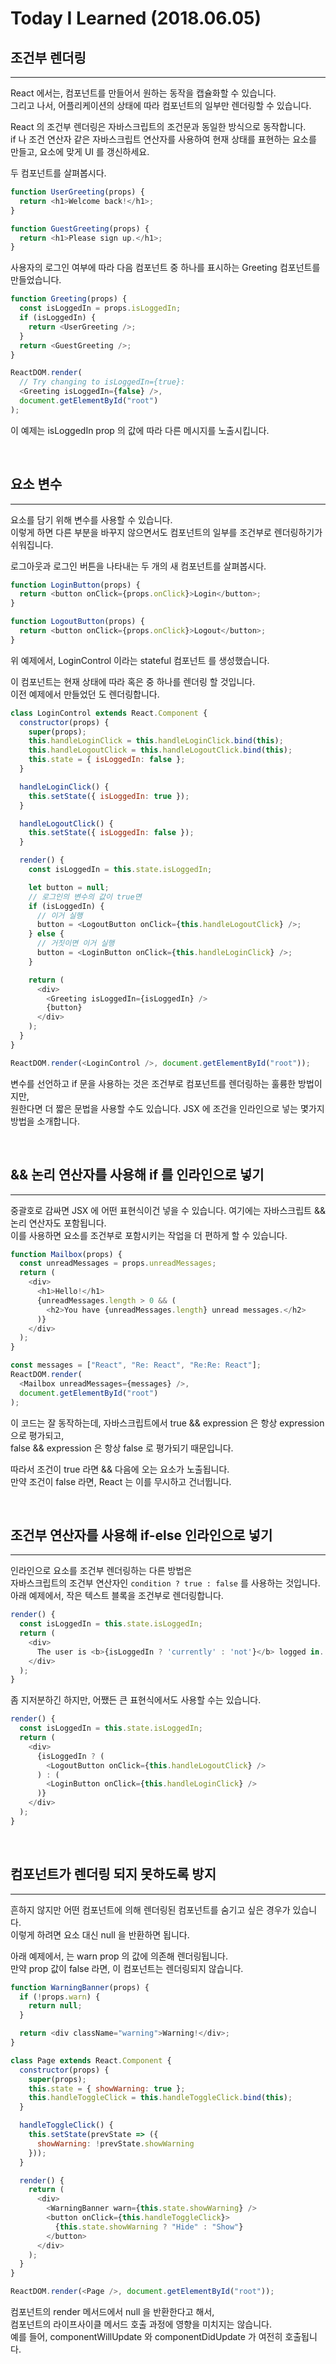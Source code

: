 # Today I Learned (2018.06.05)

## 조건부 렌더링

---

React 에서는, 컴포넌트를 만들어서 원하는 동작을 캡슐화할 수 있습니다.<br>
그리고 나서, 어플리케이션의 상태에 따라 컴포넌트의 일부만 렌더링할 수 있습니다.<br>

React 의 조건부 렌더링은 자바스크립트의 조건문과 동일한 방식으로 동작합니다.<br>
if 나 조건 연산자 같은 자바스크립트 연산자를 사용하여 현재 상태를 표현하는 요소를 만들고, 요소에 맞게 UI 를 갱신하세요.<br>

두 컴포넌트를 살펴봅시다.<br>

```js
function UserGreeting(props) {
  return <h1>Welcome back!</h1>;
}

function GuestGreeting(props) {
  return <h1>Please sign up.</h1>;
}
```

사용자의 로그인 여부에 따라 다음 컴포넌트 중 하나를 표시하는 Greeting 컴포넌트를 만들었습니다.

```js
function Greeting(props) {
  const isLoggedIn = props.isLoggedIn;
  if (isLoggedIn) {
    return <UserGreeting />;
  }
  return <GuestGreeting />;
}

ReactDOM.render(
  // Try changing to isLoggedIn={true}:
  <Greeting isLoggedIn={false} />,
  document.getElementById("root")
);
```

이 예제는 isLoggedIn prop 의 값에 따라 다른 메시지를 노출시킵니다.

<br>

## 요소 변수

---

요소를 담기 위해 변수를 사용할 수 있습니다.<br>
이렇게 하면 다른 부분을 바꾸지 않으면서도 컴포넌트의 일부를 조건부로 렌더링하기가 쉬워집니다.<br>

로그아웃과 로그인 버튼을 나타내는 두 개의 새 컴포넌트를 살펴봅시다.<br>

```js
function LoginButton(props) {
  return <button onClick={props.onClick}>Login</button>;
}

function LogoutButton(props) {
  return <button onClick={props.onClick}>Logout</button>;
}
```

위 예제에서, LoginControl 이라는 stateful 컴포넌트 를 생성했습니다.<br>

이 컴포넌트는 현재 상태에 따라 <LoginButton /> 혹은 <LogoutButton /> 중 하나를 렌더링 할 것입니다.<br>
이전 예제에서 만들었던 <Greeting /> 도 렌더링합니다.<br>

```js
class LoginControl extends React.Component {
  constructor(props) {
    super(props);
    this.handleLoginClick = this.handleLoginClick.bind(this);
    this.handleLogoutClick = this.handleLogoutClick.bind(this);
    this.state = { isLoggedIn: false };
  }

  handleLoginClick() {
    this.setState({ isLoggedIn: true });
  }

  handleLogoutClick() {
    this.setState({ isLoggedIn: false });
  }

  render() {
    const isLoggedIn = this.state.isLoggedIn;

    let button = null;
    // 로그인의 변수의 값이 true면
    if (isLoggedIn) {
      // 이거 실행
      button = <LogoutButton onClick={this.handleLogoutClick} />;
    } else {
      // 거짓이면 이거 실행
      button = <LoginButton onClick={this.handleLoginClick} />;
    }

    return (
      <div>
        <Greeting isLoggedIn={isLoggedIn} />
        {button}
      </div>
    );
  }
}

ReactDOM.render(<LoginControl />, document.getElementById("root"));
```

변수를 선언하고 if 문을 사용하는 것은 조건부로 컴포넌트를 렌더링하는 훌륭한 방법이지만,<br>
원한다면 더 짧은 문법을 사용할 수도 있습니다. JSX 에 조건을 인라인으로 넣는 몇가지 방법을 소개합니다.<br>

<br>

## && 논리 연산자를 사용해 if 를 인라인으로 넣기

---

중괄호로 감싸면 JSX 에 어떤 표현식이건 넣을 수 있습니다. 여기에는 자바스크립트 && 논리 연산자도 포함됩니다.<br>
이를 사용하면 요소를 조건부로 포함시키는 작업을 더 편하게 할 수 있습니다.<br>

```js
function Mailbox(props) {
  const unreadMessages = props.unreadMessages;
  return (
    <div>
      <h1>Hello!</h1>
      {unreadMessages.length > 0 && (
        <h2>You have {unreadMessages.length} unread messages.</h2>
      )}
    </div>
  );
}

const messages = ["React", "Re: React", "Re:Re: React"];
ReactDOM.render(
  <Mailbox unreadMessages={messages} />,
  document.getElementById("root")
);
```

이 코드는 잘 동작하는데, 자바스크립트에서 true && expression 은 항상 expression 으로 평가되고,<br>
false && expression 은 항상 false 로 평가되기 때문입니다.<br>

따라서 조건이 true 라면 && 다음에 오는 요소가 노출됩니다.<br>
만약 조건이 false 라면, React 는 이를 무시하고 건너뜁니다.<br>

<br>

## 조건부 연산자를 사용해 if-else 인라인으로 넣기

---

인라인으로 요소를 조건부 렌더링하는 다른 방법은<br>
자바스크립트의 조건부 연산자인 `condition ? true : false` 를 사용하는 것입니다.<br>
아래 예제에서, 작은 텍스트 블록을 조건부로 렌더링합니다.<br>

```js
render() {
  const isLoggedIn = this.state.isLoggedIn;
  return (
    <div>
      The user is <b>{isLoggedIn ? 'currently' : 'not'}</b> logged in.
    </div>
  );
}
```

좀 지저분하긴 하지만, 어쨌든 큰 표현식에서도 사용할 수는 있습니다.

```js
render() {
  const isLoggedIn = this.state.isLoggedIn;
  return (
    <div>
      {isLoggedIn ? (
        <LogoutButton onClick={this.handleLogoutClick} />
      ) : (
        <LoginButton onClick={this.handleLoginClick} />
      )}
    </div>
  );
}
```

<br>

## 컴포넌트가 렌더링 되지 못하도록 방지

---

흔하지 않지만 어떤 컴포넌트에 의해 렌더링된 컴포넌트를 숨기고 싶은 경우가 있습니다.<br>
이렇게 하려면 요소 대신 null 을 반환하면 됩니다.<br>

아래 예제에서, <WarningBanner /> 는 warn prop 의 값에 의존해 렌더링됩니다.<br>
만약 prop 값이 false 라면, 이 컴포넌트는 렌더링되지 않습니다.<br>

```js
function WarningBanner(props) {
  if (!props.warn) {
    return null;
  }

  return <div className="warning">Warning!</div>;
}

class Page extends React.Component {
  constructor(props) {
    super(props);
    this.state = { showWarning: true };
    this.handleToggleClick = this.handleToggleClick.bind(this);
  }

  handleToggleClick() {
    this.setState(prevState => ({
      showWarning: !prevState.showWarning
    }));
  }

  render() {
    return (
      <div>
        <WarningBanner warn={this.state.showWarning} />
        <button onClick={this.handleToggleClick}>
          {this.state.showWarning ? "Hide" : "Show"}
        </button>
      </div>
    );
  }
}

ReactDOM.render(<Page />, document.getElementById("root"));
```

컴포넌트의 render 메서드에서 null 을 반환한다고 해서,<br>
컴포넌트의 라이프사이클 메서드 호출 과정에 영향을 미치지는 않습니다.<br>
예를 들어, componentWillUpdate 와 componentDidUpdate 가 여전히 호출됩니다.<br>

<br><br>
